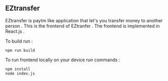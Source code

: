 ## EZtransfer 

EZtransfer is paytm like application that let's you transfer money to another person . This is the frontend of EZtranfer . The frontend is implemented in React.js .

To build run :
```
npm run build
```

To run frontend locally on your device run commands :

```
npm install
node index.js
```